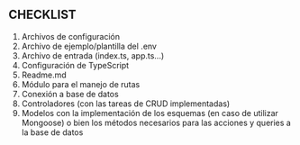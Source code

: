 ## CHECKLIST

1. Archivos de configuración
2. Archivo de ejemplo/plantilla del .env
3. Archivo de entrada (index.ts, app.ts...)
4. Configuración de TypeScript
5. Readme.md
6. Módulo para el manejo de rutas
7. Conexión a base de datos
8. Controladores (con las tareas de CRUD implementadas)
9. Modelos con la implementación de los esquemas (en caso de utilizar Mongoose) o bien los métodos necesarios para las acciones y queries a la base de datos

